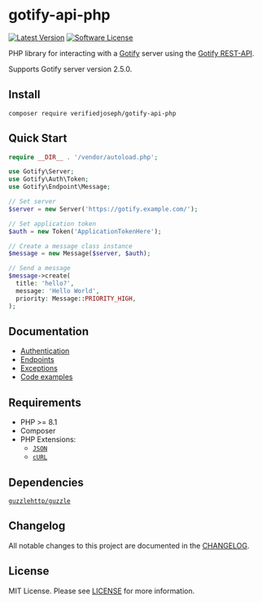 # gotify-api-php

[![Latest Version](https://img.shields.io/github/release/VerifiedJoseph/gotify-api-php.svg?style=flat-square)](https://github.com/VerifiedJoseph/gotify-api-php/releases/latest)
[![Software License](https://img.shields.io/badge/license-MIT-brightgreen.svg?style=flat-square)](LICENSE)

PHP library for interacting with a [Gotify](https://github.com/gotify/server) server using the [Gotify REST-API](https://gotify.net/api-docs).

Supports Gotify server version 2.5.0.

## Install

```
composer require verifiedjoseph/gotify-api-php
```

## Quick Start
```PHP
require __DIR__ . '/vendor/autoload.php';

use Gotify\Server;
use Gotify\Auth\Token;
use Gotify\Endpoint\Message;

// Set server
$server = new Server('https://gotify.example.com/');

// Set application token
$auth = new Token('ApplicationTokenHere');

// Create a message class instance
$message = new Message($server, $auth);

// Send a message
$message->create(
  title: 'hello?',
  message: 'Hello World',
  priority: Message::PRIORITY_HIGH,
);
```

## Documentation
- [Authentication](docs/auth.md)
- [Endpoints](docs/endpoints.md)
- [Exceptions](docs/exceptions.md)
- [Code examples](docs/examples.md)

## Requirements

- PHP >= 8.1
- Composer
- PHP Extensions:
  - [`JSON`](https://www.php.net/manual/en/book.json.php)
  - [`cURL`](https://secure.php.net/manual/en/book.curl.php)

## Dependencies

[`guzzlehttp/guzzle`](https://github.com/guzzle/guzzle/)

## Changelog

All notable changes to this project are documented in the [CHANGELOG](CHANGELOG.md).

## License

MIT License. Please see [LICENSE](LICENSE) for more information.
